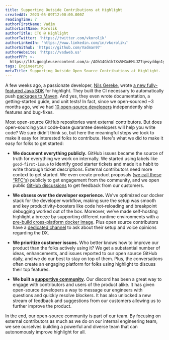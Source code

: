 ```yaml
---
title: Supporting Outside Contributions at Highlight
createdAt: 2023-05-09T12:00:00.000Z
readingTime: 7
authorFirstName: Vadim
authorLastName: Korolik
authorTitle: CTO @ Highlight
authorTwitter: 'https://twitter.com/vkorolik'
authorLinkedIn: 'https://www.linkedin.com/in/vkorolik/'
authorGithub: 'https://github.com/Vadman97'
authorWebsite: 'https://vadweb.us'
authorPFP: >-
  https://lh3.googleusercontent.com/a-/AOh14Gh1k7XsVMGxHMLJZ7qesyddqn1y4EKjfbodEYiY=s96-c
tags: Engineering
metaTitle: Supporting Outside Open Source Contributions at Highlight.
---
```


A few weeks ago, a passionate developer, [Nils Gereke](https://github.com/NgLoader), wrote [a new fully-featured Java SDK](https://github.com/highlight/highlight/pull/4812) for highlight. They built the CI necessary to automatically push [packages to Maven](https://mvnrepository.com/artifact/io.highlight/highlight-sdk/latest). And yes, they even wrote documentation, a getting-started guide, and unit tests! In fact, since we open-sourced ~3 months ago, we've had [10 open-source developers](https://github.com/highlight/highlight/graphs/contributors) independently ship features and bug-fixes.

Most open-source GitHub repositories want external contributors. But does open-sourcing your code-base guarantee developers will help you write code? We sure didn’t think so, but here the meaningful steps we took to make it easy for interested folks to contribute. Here's what we did to make it easy for folks to get started:

- **We document everything publicly.** GitHub issues became the source of truth for everything we work on internally. We started using labels like `good-first-issue` to identify good starter tickets and made it a habit to write thorough ticket descriptions. External contributors need more context to get started.
   We even create product proposals ([we call these “RFC”s](https://github.com/highlight/highlight/tree/main/internal-docs/rfcs)) publicly to get engagement from the community, and we open public [GitHub discussions](https://github.com/highlight/highlight/discussions) to get feedback from our customers.

- **We obsess over the developer experience.** We've optimized our docker stack for the developer workflow, making sure the setup was smooth and key productivity-boosters like code hot-reloading and breakpoint debugging worked out of the box. Moreover, we’ve made self-hosting highlight a breeze by supporting different runtime environments with a [pre-build cross-platform docker image](https://www.highlight.io/docs/getting-started/self-host/self-hosted-hobby-guide). Plus open source contributors have a [dedicated channel](https://discord.com/channels/1026884757667188757/1067576228674011136) to ask about their setup and voice opinions regarding the DX.

- **We prioritize customer issues.** Who better knows how to improve our product than the folks actively using it? We get a substantial number of ideas, enhancements, and issues reported to our open source GitHub daily, and we do our best to stay on top of them. Plus, the conversations often create an engaging platform for folks using highlight to discuss their top features.

- **We built a [supportive community](https://highlight.io/community).** Our discord has been a great way to engage with contributors and users of the product alike. It has given open-source developers a way to message our engineers with questions and quickly resolve blockers. It has also unlocked a new stream of feedback and suggestions from our customers allowing us to further improve the product.

In the end, our open-source community is part of our team. By focusing on external contributors as much as we do on our internal engineering team, we see ourselves building a powerful and diverse team that can autonomously improve highlight for all.

